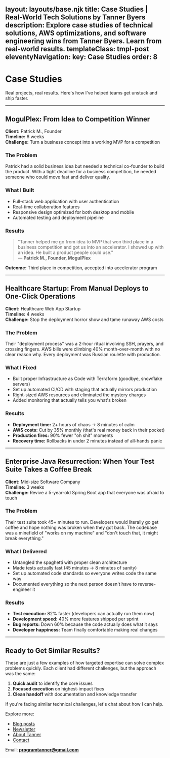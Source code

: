 layout: layouts/base.njk
title: Case Studies | Real-World Tech Solutions by Tanner Byers
description: Explore case studies of technical solutions, AWS optimizations, and software engineering wins from Tanner Byers. Learn from real-world results.
templateClass: tmpl-post
eleventyNavigation:
  key: Case Studies
  order: 8
---

# Case Studies

Real projects, real results. Here's how I've helped teams get unstuck and ship faster.

---

## MogulPlex: From Idea to Competition Winner

**Client:** Patrick M., Founder  
**Timeline:** 6 weeks  
**Challenge:** Turn a business concept into a working MVP for a competition

### The Problem
Patrick had a solid business idea but needed a technical co-founder to build the product. With a tight deadline for a business competition, he needed someone who could move fast and deliver quality.

### What I Built
- Full-stack web application with user authentication
- Real-time collaboration features
- Responsive design optimized for both desktop and mobile
- Automated testing and deployment pipeline

### Results
> "Tanner helped me go from idea to MVP that won third place in a business competition and got us into an accelerator. I showed up with an idea. He built a product people could use."  
> — **Patrick M., Founder, MogulPlex**

**Outcome:** Third place in competition, accepted into accelerator program

---

## Healthcare Startup: From Manual Deploys to One-Click Operations

**Client:** Healthcare Web App Startup  
**Timeline:** 4 weeks  
**Challenge:** Stop the deployment horror show and tame runaway AWS costs

### The Problem
Their "deployment process" was a 2-hour ritual involving SSH, prayers, and crossing fingers. AWS bills were climbing 40% month-over-month with no clear reason why. Every deployment was Russian roulette with production.

### What I Fixed
- Built proper Infrastructure as Code with Terraform (goodbye, snowflake servers)
- Set up automated CI/CD with staging that actually mirrors production
- Right-sized AWS resources and eliminated the mystery charges
- Added monitoring that actually tells you what's broken

### Results
- **Deployment time:** 2+ hours of chaos → 8 minutes of calm
- **AWS costs:** Cut by 35% monthly (that's real money back in their pocket)
- **Production fires:** 90% fewer "oh shit" moments
- **Recovery time:** Rollbacks in under 2 minutes instead of all-hands panic

---

## Enterprise Java Resurrection: When Your Test Suite Takes a Coffee Break

**Client:** Mid-size Software Company  
**Timeline:** 3 weeks  
**Challenge:** Revive a 5-year-old Spring Boot app that everyone was afraid to touch

### The Problem
Their test suite took 45+ minutes to run. Developers would literally go get coffee and hope nothing was broken when they got back. The codebase was a minefield of "works on my machine" and "don't touch that, it might break everything."

### What I Delivered
- Untangled the spaghetti with proper clean architecture
- Made tests actually fast (45 minutes → 8 minutes of sanity)
- Set up automated code standards so everyone writes code the same way
- Documented everything so the next person doesn't have to reverse-engineer it

### Results
- **Test execution:** 82% faster (developers can actually run them now)
- **Development speed:** 40% more features shipped per sprint
- **Bug reports:** Down 60% because the code actually does what it says
- **Developer happiness:** Team finally comfortable making real changes

---

## Ready to Get Similar Results?

These are just a few examples of how targeted expertise can solve complex problems quickly. Each client had different challenges, but the approach was the same:

1. **Quick audit** to identify the core issues
2. **Focused execution** on highest-impact fixes
3. **Clean handoff** with documentation and knowledge transfer

If you're facing similar technical challenges, let's chat about how I can help.

Explore more:
- [Blog posts](/posts/)
- [Newsletter](/newsletter/)
- [About Tanner](/about/)
- [Contact](/contact-me/)

Email: **programtanner@gmail.com**
